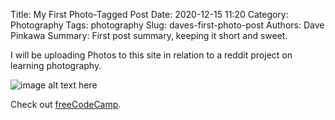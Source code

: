 Title: My First Photo-Tagged Post
Date: 2020-12-15 11:20
Category: Photography
Tags: photography
Slug: daves-first-photo-post
Authors: Dave Pinkawa
Summary: First post summary, keeping it short and sweet.

I will be uploading Photos to this site in relation to a reddit project on learning photography.

![image alt text here](https://pinkawa.blob.core.windows.net/pinkawapublicimages/roary.jpg "mouse over caption here")

<p>Check out <a href="https://www.freecodecamp.org/" target="_blank">freeCodeCamp</a>.</p>